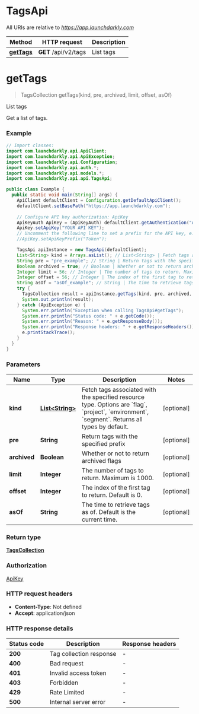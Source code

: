 # TagsApi

All URIs are relative to *https://app.launchdarkly.com*

| Method | HTTP request | Description |
|------------- | ------------- | -------------|
| [**getTags**](TagsApi.md#getTags) | **GET** /api/v2/tags | List tags |


<a name="getTags"></a>
# **getTags**
> TagsCollection getTags(kind, pre, archived, limit, offset, asOf)

List tags

Get a list of tags.

### Example
```java
// Import classes:
import com.launchdarkly.api.ApiClient;
import com.launchdarkly.api.ApiException;
import com.launchdarkly.api.Configuration;
import com.launchdarkly.api.auth.*;
import com.launchdarkly.api.models.*;
import com.launchdarkly.api.api.TagsApi;

public class Example {
  public static void main(String[] args) {
    ApiClient defaultClient = Configuration.getDefaultApiClient();
    defaultClient.setBasePath("https://app.launchdarkly.com");
    
    // Configure API key authorization: ApiKey
    ApiKeyAuth ApiKey = (ApiKeyAuth) defaultClient.getAuthentication("ApiKey");
    ApiKey.setApiKey("YOUR API KEY");
    // Uncomment the following line to set a prefix for the API key, e.g. "Token" (defaults to null)
    //ApiKey.setApiKeyPrefix("Token");

    TagsApi apiInstance = new TagsApi(defaultClient);
    List<String> kind = Arrays.asList(); // List<String> | Fetch tags associated with the specified resource type. Options are `flag`, `project`, `environment`, `segment`. Returns all types by default.
    String pre = "pre_example"; // String | Return tags with the specified prefix
    Boolean archived = true; // Boolean | Whether or not to return archived flags
    Integer limit = 56; // Integer | The number of tags to return. Maximum is 1000.
    Integer offset = 56; // Integer | The index of the first tag to return. Default is 0.
    String asOf = "asOf_example"; // String | The time to retrieve tags as of. Default is the current time.
    try {
      TagsCollection result = apiInstance.getTags(kind, pre, archived, limit, offset, asOf);
      System.out.println(result);
    } catch (ApiException e) {
      System.err.println("Exception when calling TagsApi#getTags");
      System.err.println("Status code: " + e.getCode());
      System.err.println("Reason: " + e.getResponseBody());
      System.err.println("Response headers: " + e.getResponseHeaders());
      e.printStackTrace();
    }
  }
}
```

### Parameters

| Name | Type | Description  | Notes |
|------------- | ------------- | ------------- | -------------|
| **kind** | [**List&lt;String&gt;**](String.md)| Fetch tags associated with the specified resource type. Options are &#x60;flag&#x60;, &#x60;project&#x60;, &#x60;environment&#x60;, &#x60;segment&#x60;. Returns all types by default. | [optional] |
| **pre** | **String**| Return tags with the specified prefix | [optional] |
| **archived** | **Boolean**| Whether or not to return archived flags | [optional] |
| **limit** | **Integer**| The number of tags to return. Maximum is 1000. | [optional] |
| **offset** | **Integer**| The index of the first tag to return. Default is 0. | [optional] |
| **asOf** | **String**| The time to retrieve tags as of. Default is the current time. | [optional] |

### Return type

[**TagsCollection**](TagsCollection.md)

### Authorization

[ApiKey](../README.md#ApiKey)

### HTTP request headers

 - **Content-Type**: Not defined
 - **Accept**: application/json

### HTTP response details
| Status code | Description | Response headers |
|-------------|-------------|------------------|
| **200** | Tag collection response |  -  |
| **400** | Bad request |  -  |
| **401** | Invalid access token |  -  |
| **403** | Forbidden |  -  |
| **429** | Rate Limited |  -  |
| **500** | Internal server error |  -  |

